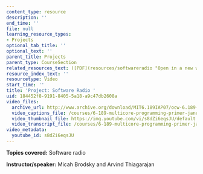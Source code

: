 ```yaml
---
content_type: resource
description: ''
end_time: ''
file: null
learning_resource_types:
- Projects
optional_tab_title: ''
optional_text: ''
parent_title: Projects
parent_type: CourseSection
related_resources_text: ([PDF](resources/softwareradio "Open in a new window."))
resource_index_text: ''
resourcetype: Video
start_time: ''
title: 'Project: Software Radio '
uid: 184452f8-9191-8405-5a18-a9c47db2608a
video_files:
  archive_url: http://www.archive.org/download/MIT6.189IAP07/ocw-6.189-iap07-pro04_300k.mp4
  video_captions_file: /courses/6-189-multicore-programming-primer-january-iap-2007/4ae3accd19f557f7bc9ec162241d46dd_s8dZi6eqsJU.vtt
  video_thumbnail_file: https://img.youtube.com/vi/s8dZi6eqsJU/default.jpg
  video_transcript_file: /courses/6-189-multicore-programming-primer-january-iap-2007/2e7af4afebd5da148f43ac39a9d31c5d_s8dZi6eqsJU.pdf
video_metadata:
  youtube_id: s8dZi6eqsJU
---
```


**Topics covered:** Software radio

**Instructor/speaker:** Micah Brodsky and Arvind Thiagarajan